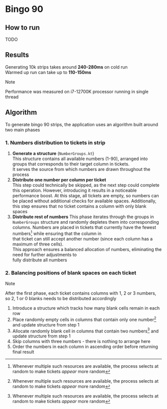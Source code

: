 # Bingo 90

## How to run
TODO
## Results 
Generating 10k strips takes around **240-280ms** on cold run\
Warmed up run can take up to **110-150ms** 
> [!NOTE]
> Performance was measured on i7-12700K processor running in single thread

## Algorithm
To generate bingo 90 strips, the application uses an algorithm built around two main phases 
### 1. Numbers distribution to tickets in strip
1. **Generate a structure** (`NumberGroups.kt`)\
    This structure contains all available numbers (1-90), arranged into groups
    that corresponds to their target column in tickets.\
    It serves the source from which numbers are drawn throughout the process
2. **Distribute one number per column per ticket**  
    This step could technically be skipped, as the next step could complete this operation.
    However, introducing it results in a noticeable performance boost. At this stage, all tickets are empty, so numbers
    can be placed without additional checks for available spaces.
    Additionally, this step ensures that no ticket contains a column with only blank spaces
3. **Distribute rest of numbers**
    This phase iterates through the groups in `NumberGroups` structure and randomly depletes them into corresponding\
    columns. Numbers are placed in tickets that currently have the fewest numbers[^1] while ensuring that the column in\
    that ticket can still accept another number (since each column has a maximum of three cells).  
    This approach ensures a balanced allocation of numbers, eliminating the need for further adjustments to\
    fully distribute all numbers
### 2. Balancing positions of blank spaces on each ticket
> [!NOTE]
> After the first phase, each ticket contains columns with 1, 2 or 3 numbers, so 2, 1 or 0 blanks needs to be distributed accordingly
1. Introduce a structure which tracks how many blank cells remain in each row
2. Place randomly empty cells in columns that contain only one number[^1] and update structure from step 1
3. Allocate randomly blank cell in columns that contain two numbers[^1] and update structure from step 1
4. Skip columns with three numbers - there is nothing to arrange here
5. Order the numbers in each column in ascending order before returning final result

[^1]: Whenever multiple such resources are available, the process selects at random to make tickets _appear_ more random